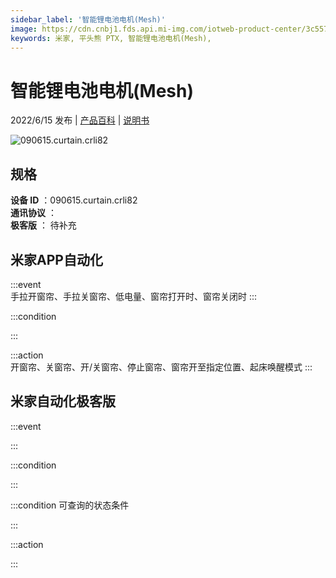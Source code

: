 ```yaml
---
sidebar_label: '智能锂电池电机(Mesh)'
image: https://cdn.cnbj1.fds.api.mi-img.com/iotweb-product-center/3c557257ef4e35962daaf62975bcbf29_1651822822910.png?GalaxyAccessKeyId=AKVGLQWBOVIRQ3XLEW&Expires=9223372036854775807&Signature=mTQLYudpda2LKB3FE76wvjtAvyU=
keywords: 米家, 平头熊 PTX, 智能锂电池电机(Mesh), 
---
```

# 智能锂电池电机(Mesh)

2022/6/15 发布 | [产品百科](https://home.mi.com/webapp/content/baike/product/index.html?model=090615.curtain.crli82/) | [说明书](https://home.mi.com/views/introduction.html?model=090615.curtain.crli82&region=cn)

![090615.curtain.crli82](https://cdn.cnbj1.fds.api.mi-img.com/iotweb-product-center/3c557257ef4e35962daaf62975bcbf29_1651822822910.png?GalaxyAccessKeyId=AKVGLQWBOVIRQ3XLEW&Expires=9223372036854775807&Signature=mTQLYudpda2LKB3FE76wvjtAvyU=)

## 规格  
> 
**设备 ID** ：090615.curtain.crli82  
**通讯协议** ：  
**极客版**  ： 待补充 


## 米家APP自动化  

:::event  
手拉开窗帘、手拉关窗帘、低电量、窗帘打开时、窗帘关闭时
:::

:::condition  

:::

:::action   
开窗帘、关窗帘、开/关窗帘、停止窗帘、窗帘开至指定位置、起床唤醒模式
:::

## 米家自动化极客版  

:::event  

:::

:::condition  

:::

:::condition 可查询的状态条件  

:::

:::action  

:::

        
